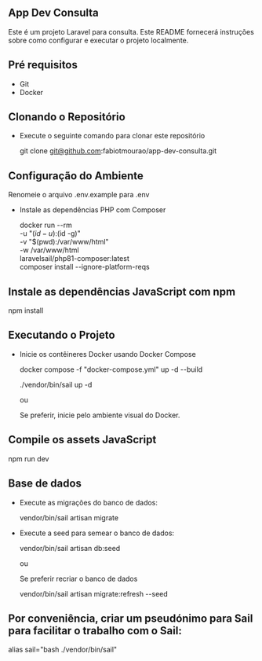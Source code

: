
## App Dev Consulta

Este é um projeto Laravel para consulta. Este README fornecerá instruções sobre como configurar e executar o projeto localmente.


## Pré requisitos

- Git
- Docker

## Clonando o Repositório

- Execute o seguinte comando para clonar este repositório

  git clone git@github.com:fabiotmourao/app-dev-consulta.git

## Configuração do Ambiente
Renomeie o arquivo .env.example para .env

- Instale as dependências PHP com Composer

    docker run --rm \
    -u "$(id -u):$(id -g)" \
    -v "$(pwd):/var/www/html" \
    -w /var/www/html \
    laravelsail/php81-composer:latest \
    composer install --ignore-platform-reqs

## Instale as dependências JavaScript com npm

npm install

## Executando o Projeto

- Inicie os contêineres Docker usando Docker Compose

    docker compose -f "docker-compose.yml" up -d --build

    ./vendor/bin/sail up -d

    ou
    
    Se preferir, inicie pelo ambiente visual do Docker.

## Compile os assets JavaScript

npm run dev

## Base de dados

- Execute as migrações do banco de dados:

    vendor/bin/sail artisan migrate

- Execute a seed para semear o banco de dados:

    vendor/bin/sail artisan db:seed

    ou 
    
    Se preferir recriar o banco de dados

    vendor/bin/sail artisan migrate:refresh --seed

 
## Por conveniência, criar um pseudónimo para Sail para facilitar o trabalho com o Sail:

alias sail="bash ./vendor/bin/sail"

